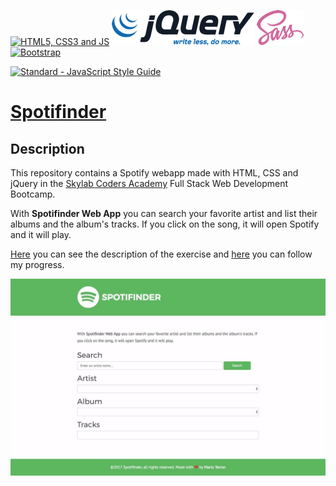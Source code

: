 [![HTML5, CSS3 and JS](https://github.com/MarioTerron/logo-images/blob/master/logos/html5-css3-js.png)](https://www.w3.org/) [![jQuery](https://github.com/MarioTerron/logo-images/blob/master/logos/jquery.png)](http://jquery.com/) [![SASS](https://github.com/MarioTerron/logo-images/blob/master/logos/sass.png)](http://sass-lang.com/) [![Bootstrap](https://github.com/MarioTerron/logo-images/blob/master/logos/bootstrap.png)](http://getbootstrap.com/)

[![Standard - JavaScript Style Guide](https://img.shields.io/badge/code%20style-standard-brightgreen.svg)](http://standardjs.com/)


# [Spotifinder](https://marioterron.github.io/spotifinder) #

## Description ##

This repository contains a Spotify webapp made with HTML, CSS and jQuery in the [Skylab Coders Academy](http://www.skylabcoders.com/es/) Full Stack Web Development Bootcamp.

With **Spotifinder Web App** you can search your favorite artist and list their albums and the album's tracks. If you click on the song, it will open Spotify and it will play.

[Here](https://github.com/juanmaguitar/exercises-javascript/tree/master/04-jquery-spotify-API) you can see the description of the exercise and [here](https://marioterron.github.io/spotifinder) you can follow my progress.

![Snapshot](img/full-site.jpeg)